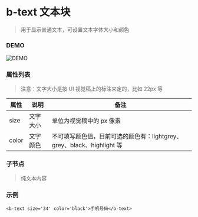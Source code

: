 # b-text 文本块
> 用于显示普通文本，可设置文本字体大小和颜色

### DEMO
![DEMO](https://weui.io/images/pic_article.png)

### 属性列表
> 注意：文字大小是按 UI 视觉稿上的标注来定的，比如 22px 等

 属性 | 说明 | 备注 
--- | --- | ---
 size | 文字大小 | 单位为视觉稿中的 px 像素 
 color | 文字颜色	| 不可填写颜色值，目前可选的颜色有：lightgrey、grey、black、highlight 等

### 子节点
> 纯文本内容

### 示例
```
<b-text size='34' color='black'>手机号码</b-text>
```
